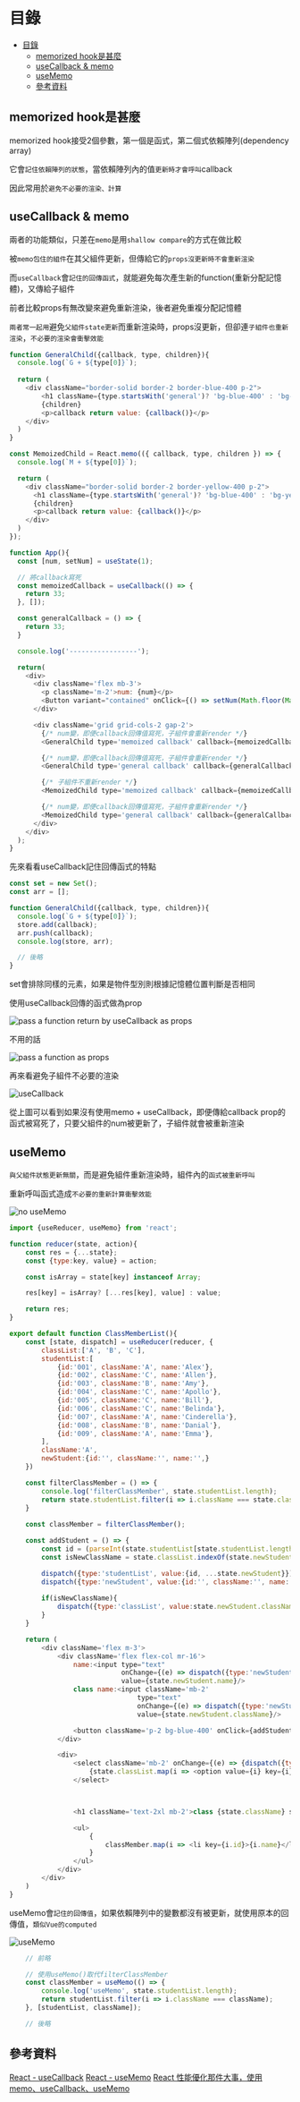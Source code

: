 # 目錄

- [目錄](#目錄)
  - [memorized hook是甚麼](#memorized-hook是甚麼)
  - [useCallback & memo](#usecallback--memo)
  - [useMemo](#usememo)
  - [參考資料](#參考資料)

## memorized hook是甚麼

memorized hook接受2個參數，第一個是函式，第二個式依賴陣列(dependency array)

它會`記住依賴陣列的狀態`，當依賴陣列內的值`更新時才會呼叫`callback

因此常用於`避免不必要的渲染、計算`

## useCallback & memo

兩者的功能類似，只差在`memo`是用`shallow compare`的方式在做比較

被`memo包住的組件`在其父組件更新，但傳給它的`props沒更新時不會重新渲染`

而`useCallback`會`記住的回傳函式`，就能避免每次產生新的function(重新分配記憶體)，又傳給子組件

前者比較props有無改變來避免重新渲染，後者避免重複分配記憶體

`兩者常一起用`避免`父組件state更新`而重新渲染時，props沒更新，但卻連`子組件也重新渲染`，`不必要的渲染會衝擊效能`

```js
function GeneralChild({callback, type, children}){
  console.log(`G + ${type[0]}`);
  
  return (
    <div className="border-solid border-2 border-blue-400 p-2">
        <h1 className={type.startsWith('general')? 'bg-blue-400' : 'bg-yellow-400'}>G + {type[0]}</h1>
        {children}
        <p>callback return value: {callback()}</p>
    </div>
  )
}

const MemoizedChild = React.memo(({ callback, type, children }) => {
  console.log(`M + ${type[0]}`);

  return (
    <div className="border-solid border-2 border-yellow-400 p-2">
      <h1 className={type.startsWith('general')? 'bg-blue-400' : 'bg-yellow-400'}>M + {type[0]}</h1>
      {children}
      <p>callback return value: {callback()}</p>
    </div>    
  )
});

function App(){
  const [num, setNum] = useState(1);

  // 將callback寫死
  const memoizedCallback = useCallback(() => {
    return 33;
  }, []);

  const generalCallback = () => {
    return 33;
  }

  console.log('-----------------');

  return(
    <div>
      <div className='flex mb-3'>
        <p className='m-2'>num: {num}</p>
        <Button variant="contained" onClick={() => setNum(Math.floor(Math.random() * 10) + 1)}>change num</Button>
      </div>

      <div className='grid grid-cols-2 gap-2'>
        {/* num變，即便callback回傳值寫死，子組件會重新render */}
        <GeneralChild type='memoized callback' callback={memoizedCallback}></GeneralChild>

        {/* num變，即便callback回傳值寫死，子組件會重新render */}
        <GeneralChild type='general callback' callback={generalCallback}></GeneralChild>

        {/* 子組件不重新render */}
        <MemoizedChild type='memoized callback' callback={memoizedCallback}></MemoizedChild>

        {/* num變，即便callback回傳值寫死，子組件會重新render */}
        <MemoizedChild type='general callback' callback={generalCallback}></MemoizedChild>
      </div>
    </div>
  );
}
```

先來看看useCallback記住回傳函式的特點

```js
const set = new Set();
const arr = [];

function GeneralChild({callback, type, children}){
  console.log(`G + ${type[0]}`);
  store.add(callback);
  arr.push(callback);
  console.log(store, arr);

  // 後略
}
```

set會排除同樣的元素，如果是物件型別則根據記憶體位置判斷是否相同

使用useCallback回傳的函式做為prop

![pass a function return by useCallback as props](https://static.coderbridge.com/img/tempura327/e3b75bdf243e4ba893286ac474fd962a.gif)

不用的話

![pass a function as props](https://static.coderbridge.com/img/tempura327/4e72e04be05f40c881c19b53d693f5b4.gif)

再來看避免子組件不必要的渲染

![useCallback](https://static.coderbridge.com/img/tempura327/30378c03097f405790a0f3452378c783.gif)

從上圖可以看到如果沒有使用memo + useCallback，即便傳給callback prop的函式被寫死了，只要父組件的num被更新了，子組件就會被重新渲染


## useMemo

`與父組件狀態更新無關`，而是避免組件重新渲染時，組件內的`函式被重新呼叫`

重新呼叫函式造成`不必要的重新計算衝擊效能`

![no useMemo](https://static.coderbridge.com/img/tempura327/52fbc8c4432541edbcfc068527fd01eb.gif)

```js
import {useReducer, useMemo} from 'react';

function reducer(state, action){
    const res = {...state};
    const {type:key, value} = action;

    const isArray = state[key] instanceof Array;

    res[key] = isArray? [...res[key], value] : value;

    return res;
}

export default function ClassMemberList(){
    const [state, dispatch] = useReducer(reducer, {
        classList:['A', 'B', 'C'],
        studentList:[
            {id:'001', className:'A', name:'Alex'},
            {id:'002', className:'C', name:'Allen'},
            {id:'003', className:'B', name:'Amy'},
            {id:'004', className:'C', name:'Apollo'},
            {id:'005', className:'C', name:'Bill'},
            {id:'006', className:'C', name:'Belinda'},
            {id:'007', className:'A', name:'Cinderella'},
            {id:'008', className:'B', name:'Danial'},
            {id:'009', className:'A', name:'Emma'},
        ],
        className:'A',
        newStudent:{id:'', className:'', name:'',}
    })

    const filterClassMember = () => {
        console.log('filterClassMember', state.studentList.length);
        return state.studentList.filter(i => i.className === state.className);
    }
    
    const classMember = filterClassMember();

    const addStudent = () => {
        const id = (parseInt(state.studentList[state.studentList.length - 1].id) + 1).toString().padStart(3, '0');
        const isNewClassName = state.classList.indexOf(state.newStudent.className) === -1;

        dispatch({type:'studentList', value:{id, ...state.newStudent}});
        dispatch({type:'newStudent', value:{id:'', className:'', name:'',}});
        
        if(isNewClassName){
            dispatch({type:'classList', value:state.newStudent.className});
        }
    }

    return (
        <div className='flex m-3'>
            <div className='flex flex-col mr-16'>
                name:<input type="text" 
                            onChange={(e) => dispatch({type:'newStudent', value:{...state.newStudent, name:e.target.value}})} 
                            value={state.newStudent.name}/>
                class name:<input className='mb-2' 
                                type="text" 
                                onChange={(e) => dispatch({type:'newStudent', value:{...state.newStudent, className:e.target.value}})}
                                value={state.newStudent.className}/>

                <button className='p-2 bg-blue-400' onClick={addStudent}>add student</button>
            </div>

            <div>
                <select className='mb-2' onChange={(e) => {dispatch({type:'className', value:e.target.value})}}>
                    {state.classList.map(i => <option value={i} key={i}>{i} class</option>)}
                </select>



                <h1 className='text-2xl mb-2'>class {state.className} student list</h1>

                <ul>
                    {
                        classMember.map(i => <li key={i.id}>{i.name}</li>)
                    }
                </ul>
            </div>
        </div>
    )
}
```

useMemo會`記住的回傳值`，如果依賴陣列中的變數都沒有被更新，就使用原本的回傳值，`類似Vue的computed`

![useMemo](https://static.coderbridge.com/img/tempura327/75109077bc724207b39fc119e59a58da.gif)

```js
    // 前略

    // 使用useMemo()取代filterClassMember
    const classMember = useMemo(() => {
        console.log('useMemo', state.studentList.length);
        return studentList.filter(i => i.className === className);
    }, [studentList, className]);

    // 後略
```

## 參考資料

[React - useCallback](https://reactjs.org/docs/hooks-reference.html#usecallback)
[React - useMemo](https://reactjs.org/docs/hooks-reference.html#usememo)
[React 性能優化那件大事，使用 memo、useCallback、useMemo](https://medium.com/%E6%89%8B%E5%AF%AB%E7%AD%86%E8%A8%98/react-optimize-performance-using-memo-usecallback-usememo-a76b6b272df3)